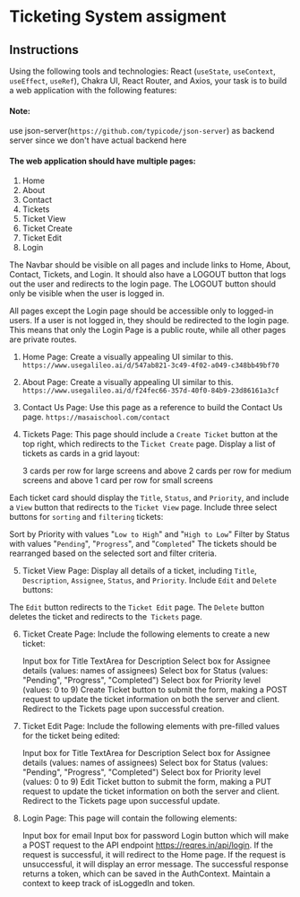 # Ticketing System assigment 

## Instructions
Using the following tools and technologies: React (`useState`, `useContext`, `useEffect`, `useRef`), Chakra UI, React Router, and Axios, your task is to build a web application with the following features:

#### Note:
 use json-server(`https://github.com/typicode/json-server`) as backend server since we don't have actual backend here

#### The web application should have multiple pages:

1. Home
2. About
3. Contact
4. Tickets
5. Ticket View
6. Ticket Create
7. Ticket Edit
8. Login

The Navbar should be visible on all pages and include links to Home, About, Contact, Tickets, and Login. It should also have a LOGOUT button that logs out the user and redirects to the login page. The LOGOUT button should only be visible when the user is logged in.

All pages except the Login page should be accessible only to logged-in users. If a user is not logged in, they should be redirected to the login page. This means that only the Login Page is a public route, while all other pages are private routes.

1. Home Page: Create a visually appealing UI similar to this.
`https://www.usegalileo.ai/d/547ab821-3c49-4f02-a049-c348bb49bf70` 

2. About Page: Create a visually appealing UI similar to this.
`https://www.usegalileo.ai/d/f24fec66-357d-40f0-84b9-23d86161a3cf`

3. Contact Us Page: Use this page as a reference to build the Contact Us page.
`https://masaischool.com/contact`

4. Tickets Page: This page should include a `Create Ticket` button at the top right, which redirects to the T`icket Create` page. Display a list of tickets as cards in a grid layout:

    3 cards per row for large screens and above
    2 cards per row for medium screens and above
    1 card per row for small screens

Each ticket card should display the `Title`, `Status`, and `Priority`, and include a `View` button that redirects to the `Ticket View` page. Include three select buttons for `sorting` and `filtering` tickets:

Sort by Priority with values "`Low to High`" and "`High to Low`"
Filter by Status with values "`Pending`", "`Progress`", and "`Completed`"
The tickets should be rearranged based on the selected sort and filter criteria.

5. Ticket View Page: Display all details of a ticket, including `Title`, `Description`, `Assignee`, `Status`, and `Priority`. Include `Edit` and `Delete` buttons:

The `Edit` button redirects to the `Ticket Edit` page.
The `Delete` button deletes the ticket and redirects to the` Tickets` page.

6. Ticket Create Page: Include the following elements to create a new ticket:

    Input box for Title
    TextArea for Description
    Select box for Assignee details (values: names of assignees)
    Select box for Status (values: "Pending", "Progress", "Completed")
    Select box for Priority level (values: 0 to 9)
    Create Ticket button to submit the form, making a POST request to update the ticket information on both the server and client. Redirect to the Tickets page upon successful creation.

7. Ticket Edit Page: Include the following elements with pre-filled values for the ticket being edited:

    Input box for Title
    TextArea for Description
    Select box for Assignee details (values: names of assignees)
    Select box for Status (values: "Pending", "Progress", "Completed")
    Select box for Priority level (values: 0 to 9)
    Edit Ticket button to submit the form, making a PUT request to update the ticket information on both the server and client. Redirect to the Tickets page upon successful update.

8. Login Page: This page will contain the following elements:

    Input box for email
    Input box for password
    Login button which will make a POST request to the API endpoint https://reqres.in/api/login. If the request is successful, it will redirect to the Home page. If the request is unsuccessful, it will display an error message. The successful response returns a token, which can be saved in the AuthContext. Maintain a context to keep track of isLoggedIn and token.

    
